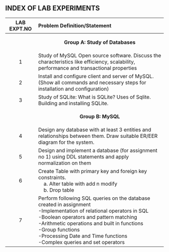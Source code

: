 ## INDEX OF LAB EXPERIMENTS

| **LAB EXPT.NO** | **Problem Definition/Statement**                                                                                                                                                                                                                                                                                             |
| :-------------: | :--------------------------------------------------------------------------------------------------------------------------------------------------------------------------------------------------------------------------------------------------------------------------------------------------------------------------- |
|                 | <p align='center'>**Group A: Study of Databases**</p>                                                                                                                                                                                                                                                                        |
|        1        | Study of MySQL Open source software. Discuss the characteristics like efficiency, scalability, performance and transactional properties                                                                                                                                                                                      |
|        2        | Install and configure client and server of MySQL.(Show all commands and necessary steps for installation and configuration)                                                                                                                                                                                                  |
|        3        | Study of SQLite: What is SQLite? Uses of Sqlite. Building and installing SQLite.                                                                                                                                                                                                                                             |
|                 | <p align='center'>**Group B: MySQL**</p>                                                                                                                                                                                                                                                                                     |
|        4        | Design any database with at least 3 entities and relationships between them. Draw suitable ER/EER diagram for the system.                                                                                                                                                                                                    |
|        5        | Design and implement a database (for assignment no 1) using DDL statements and apply normalization on them                                                                                                                                                                                                                   |
|        6        | Create Table with primary key and foreign key constraints. <br>&nbsp;&nbsp;&nbsp;&nbsp;a. Alter table with add n modify<br>&nbsp;&nbsp;&nbsp;&nbsp;b. Drop table                                                                                                                                                             |
|        7        | Perform following SQL queries on the database created in assignment <br> -Implementation of relational operators in SQL<br> -Boolean operators and pattern matching<br> -Arithmetic operations and built in functions <br> -Group functions <br> -Processing Date and Time functions <br> -Complex queries and set operators |
